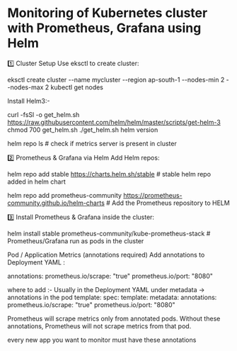# Monitoring of Kubernetes cluster with Prometheus, Grafana using Helm


1️⃣ Cluster Setup
Use eksctl to create cluster:

eksctl create cluster --name mycluster --region ap-south-1 --nodes-min 2 --nodes-max 2
kubectl get nodes


Install Helm3:-

curl -fsSl -o get_helm.sh https://raw.githubusercontent.com/helm/helm/master/scripts/get-helm-3
chmod 700 get_helm.sh
./get_helm.sh
helm version


helm repo ls   # check if metrics server is present in cluster


2️⃣ Prometheus & Grafana via Helm
Add Helm repos:

helm repo add stable https://charts.helm.sh/stable   # stable helm repo added in helm chart

helm repo add prometheus-community https://prometheus-community.github.io/helm-charts   # Add the Prometheus repository to HELM


3️⃣ Install Prometheus & Grafana inside the cluster:

helm install stable prometheus-community/kube-prometheus-stack   # Prometheus/Grafana run as pods in the cluster



Pod / Application Metrics (annotations required)
Add annotations to Deployment YAML :

annotations:
  prometheus.io/scrape: "true"
  prometheus.io/port: "8080"



where to add :- Usually in the Deployment YAML under metadata → annotations in the pod template:
spec:
  template:
    metadata:
      annotations:
        prometheus.io/scrape: "true"
        prometheus.io/port: "8080"

  
  
Prometheus will scrape metrics only from annotated pods.
Without these annotations, Prometheus will not scrape metrics from that pod.

every new app you want to monitor must have these annotations 


